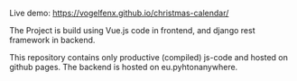 Live demo: https://vogelfenx.github.io/christmas-calendar/

The Project is build using Vue.js code in frontend, and django rest framework in backend.

This repository contains only productive (compiled) js-code and hosted on github pages.
The backend is hosted on eu.pyhtonanywhere.

